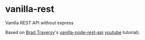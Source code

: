 # vanilla-rest
 Vanilla REST API without express

Based on [Brad Traversy](https://github.com/bradtraversy/vanilla-node-rest-api)'s [vanilla-node-rest-api]() [youtube]() tutorial).
